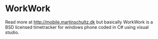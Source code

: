 WorkWork
========

Read more at http://mobile.martinschultz.dk but basically WorkWork is a BSD licensed timetracker for windows phone coded in C# using visual studio.
